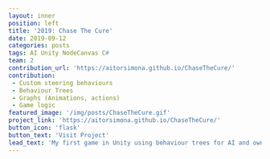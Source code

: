 ```yaml
---
layout: inner
position: left
title: '2019: Chase The Cure'
date: 2019-09-12
categories: posts
tags: AI Unity NodeCanvas C# 
team: 2
contribution_url: 'https://aitorsimona.github.io/ChaseTheCure/'
contribution:
 - Custom steering behaviours
 - Behaviour Trees
 - Graphs (Animations, actions)
 - Game logic
featured_image: '/img/posts/ChaseTheCure.gif'
project_link: 'https://aitorsimona.github.io/ChaseTheCure/'
button_icon: 'flask'
button_text: 'Visit Project'
lead_text: 'My first game in Unity using behaviour trees for AI and own Steering Behaviours'
---
```

